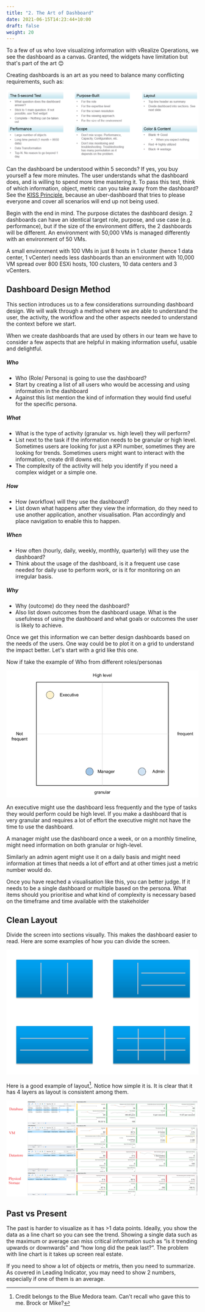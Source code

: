 ```yaml
---
title: "2. The Art of Dashboard"
date: 2021-06-15T14:23:44+10:00
draft: false
weight: 20
---
```


To a few of us who love visualizing information with vRealize Operations, we see the dashboard as a canvas. Granted, the widgets have limitation but that's part of the art 😊

Creating dashboards is an art as you need to balance many conflicting requirements, such as:

![](3.1.2-fig-1.png)

Can the dashboard be understood within 5 seconds? If yes, you buy yourself a few more minutes. The user understands what the dashboard does, and is willing to spend more time mastering it. To pass this test, think of which information, object, metric can you take away from the dashboard? See the [KISS Principle](https://en.wikipedia.org/wiki/KISS_principle), because an uber-dashboard that tries to please everyone and cover all scenarios will end up not being used.

Begin with the end in mind. The purpose dictates the dashboard design. 2 dashboards can have an identical target role, purpose, and use case (e.g. performance), but if the size of the environment differs, the 2 dashboards will be different. An environment with 50,000 VMs is managed differently with an environment of 50 VMs.

A small environment with 100 VMs in just 8 hosts in 1 cluster (hence 1 data center, 1 vCenter) needs less dashboards than an environment with 10,000 VM spread over 800 ESXi hosts, 100 clusters, 10 data centers and 3 vCenters.

## Dashboard Design Method

This section introduces us to a few considerations surrounding dashboard design. We will walk through a method where we are able to understand the user, the activity, the workflow and the other aspects needed to understand the context before we start. 

When we create dashboards that are used by others in our team we have to consider a few aspects that are helpful in making information useful, usable and delightful.

##### Who

- Who (Role/ Persona) is going to use the dashboard?
- Start by creating a list of all users who would be accessing and using information in the dashboard 
- Against this list mention the kind of information they would find useful for the specific persona.

##### What

- What is the type of activity (granular vs. high level) they will perform?
- List next to the task if the information needs to be granular or high level. Sometimes users are looking for just a KPI number, sometimes they are looking for trends. Sometimes users might want to interact with the information, create drill downs etc. 
- The complexity of the activity will help you identify if you need a complex widget or a simple one. 

##### How
- How (workflow) will they use the dashboard?
- List down what happens after they view the information, do they need to use another application, another visualisation. Plan accordingly and place navigation to enable this to happen. 

##### When
- How often (hourly, daily, weekly, monthly, quarterly) will they use the dashboard?
- Think about the usage of the dashboard, is it a frequent use case needed for daily use to perform work, or is it for monitoring on an irregular basis. 

##### Why
- Why (outcome) do they need the dashboard? 
- Also list down outcomes from the dashboard usage. What is the usefulness of using the dashboard and what goals or outcomes the user is likely to achieve. 

Once we get this information we can better design dashboards based on the needs of the users. One way could be to plot it on a grid to understand the impact better. Let's start with a grid like this one.

Now if take the example of Who from different roles/personas 

![](3.1.2-fig-2.png)

An executive might use the dashboard less frequently and the type of tasks they would perform could be high level. If you make a dashboard that is very granular and requires a lot of effort the executive might not have the time to use the dashboard. 

A manager might use the dashboard once a week, or on a monthly timeline, might need information on both granular or high-level.

Similarly an admin agent might use it on a daily basis and might need information at times that needs a lot of effort and at other times just a metric number would do.

Once you have reached a visualisation like this, you can better judge. If it needs to be a single dashboard or multiple based on the persona. What items should you prioritise and what kind of complexity is necessary based on the timeframe and time available with the stakeholder

## Clean Layout

Divide the screen into sections visually. This makes the dashboard easier to read. Here are some examples of how you can divide the screen.

![](3.1.2-fig-3.png)

Here is a good example of layout[^1]. Notice how simple it is. It is clear that it has 4 layers as layout is consistent among them.

![](3.1.2-fig-4.png)

## Past vs Present

The past is harder to visualize as it has >1 data points. Ideally, you show the data as a line chart so you can see the trend. Showing a single data such as the maximum or average can miss critical information such as “is it trending upwards or downwards” and “how long did the peak last?”. The problem with line chart is it takes up screen real estate.

If you need to show a lot of objects or metris, then you need to summarize. As covered in Leading Indicator, you may need to show 2 numbers, especially if one of them is an average. 

[^1]: Credit belongs to the Blue Medora team. Can't recall who gave this to me. Brock or Mike?